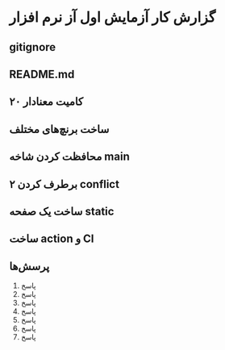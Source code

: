 # گزارش کار آزمایش اول آز نرم افزار

## gitignore

## README.md

## ۲۰ کامیت معنادار

## ساخت برنچ‌های مختلف

## محافظت کردن شاخه main

## برطرف کردن ۲ conflict

## ساخت یک صفحه static

## ساخت action و CI

## پرسش‌ها
1. پاسخ
2. پاسخ
3. پاسخ
4. پاسخ
5. پاسخ
6. پاسخ
7. پاسخ